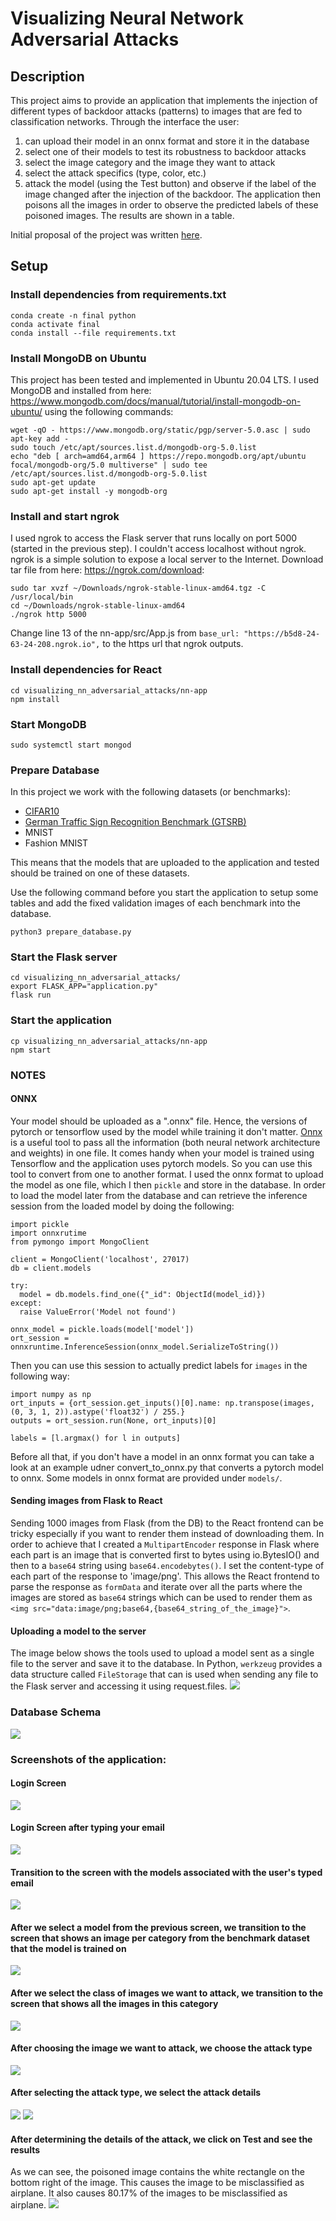 # Visualizing Neural Network Adversarial Attacks

## Description
This project aims to provide an application that implements the injection of different types of backdoor attacks (patterns) to images that are fed to classification networks. Through the interface the user: 
1) can upload their model in an onnx format and store it in the database
2) select one of their models to test its robustness to backdoor attacks
3) select the image category and the image they want to attack
4) select the attack specifics (type, color, etc.)
5) attack the model (using the Test button) and observe if the label of the image changed after the injection of the backdoor. The application then poisons all the images in order to observe the predicted labels of these poisoned images. The results are shown in a table. 

Initial proposal of the project was written [here](https://docs.google.com/presentation/d/1f8Wqdt2OyK91DvPlZjxMmBh773Jqk6X9Et0tViun6Cg/edit?usp=sharing).

## Setup
### Install dependencies from requirements.txt
```
conda create -n final python
conda activate final
conda install --file requirements.txt 
```

### Install MongoDB on Ubuntu
This project has been tested and implemented in Ubuntu 20.04 LTS. I used MongoDB and installed from here: https://www.mongodb.com/docs/manual/tutorial/install-mongodb-on-ubuntu/ using the following commands:
```
wget -qO - https://www.mongodb.org/static/pgp/server-5.0.asc | sudo apt-key add -
sudo touch /etc/apt/sources.list.d/mongodb-org-5.0.list
echo "deb [ arch=amd64,arm64 ] https://repo.mongodb.org/apt/ubuntu focal/mongodb-org/5.0 multiverse" | sudo tee /etc/apt/sources.list.d/mongodb-org-5.0.list
sudo apt-get update
sudo apt-get install -y mongodb-org
```
### Install and start ngrok
I used ngrok to access the Flask server that runs locally on port 5000 (started in the previous step). I couldn't access localhost without ngrok. ngrok is a simple solution to expose a local server to the Internet. Download tar file from here: https://ngrok.com/download:
```
sudo tar xvzf ~/Downloads/ngrok-stable-linux-amd64.tgz -C /usr/local/bin
cd ~/Downloads/ngrok-stable-linux-amd64
./ngrok http 5000
```
Change line 13 of the nn-app/src/App.js from 
`base_url: "https://b5d8-24-63-24-208.ngrok.io",` to the https url that ngrok outputs.

### Install dependencies for React
```
cd visualizing_nn_adversarial_attacks/nn-app 
npm install
```

### Start MongoDB
```
sudo systemctl start mongod
```

### Prepare Database
In this project we work with the following datasets (or benchmarks):
- [CIFAR10](https://www.cs.toronto.edu/~kriz/cifar.html)
- [German Traffic Sign Recognition Benchmark (GTSRB)](https://benchmark.ini.rub.de/)
- MNIST
- Fashion MNIST

This means that the models that are uploaded to the application and tested should be trained on one of these datasets.

Use the following command before you start the application to setup some tables and add the fixed validation images of each benchmark into the database.
```
python3 prepare_database.py
```

### Start the Flask server
```
cd visualizing_nn_adversarial_attacks/
export FLASK_APP="application.py"
flask run
```

### Start the application
```
cp visualizing_nn_adversarial_attacks/nn-app
npm start
```

### NOTES 
#### ONNX
Your model should be uploaded as a ".onnx" file. Hence, the versions of pytorch or tensorflow used by the model while training it don't matter. [Onnx](https://onnx.ai/) is a  useful tool to pass all the information (both neural network architecture and weights) in one file. It comes handy when your model is trained using Tensorflow and the application uses pytorch models. So you can use this tool to convert from one to another format. I used the onnx format to upload the model as one file, which I then `pickle` and store in the database. In order to load the model later from the database and can retrieve the inference session from the loaded model by doing the following:

```
import pickle
import onnxrutime
from pymongo import MongoClient

client = MongoClient('localhost', 27017)
db = client.models

try:
  model = db.models.find_one({"_id": ObjectId(model_id)})
except:
  raise ValueError('Model not found')

onnx_model = pickle.loads(model['model'])
ort_session = onnxruntime.InferenceSession(onnx_model.SerializeToString())
```

Then you can use this session to actually predict labels for `images` in the following way:
```
import numpy as np
ort_inputs = {ort_session.get_inputs()[0].name: np.transpose(images, (0, 3, 1, 2)).astype('float32') / 255.}
outputs = ort_session.run(None, ort_inputs)[0]

labels = [l.argmax() for l in outputs]
```

Before all that, if you don't have a model in an onnx format you can take a look at an example udner convert_to_onnx.py that converts a pytorch model to onnx. Some models in onnx format are provided under `models/`.

#### Sending images from Flask to React
Sending 1000 images from Flask (from the DB) to the React frontend can be tricky especially if you want to render them instead of downloading them. In order to achieve that I created a `MultipartEncoder` response in Flask where each part is an image that is converted first to bytes using io.BytesIO() and then to a `base64` string using `base64.encodebytes()`. I set the content-type of each part of the response to 'image/png'. This allows the React frontend to parse the response as `formData` and iterate over all the parts where the images are stored as `base64` strings which can be used to render them as `<img src="data:image/png;base64,{base64_string_of_the_image}">`.

#### Uploading a model to the server
The image below shows the tools used to upload a model sent as a single file to the server and save it to the database. In Python, `werkzeug` provides a data structure called `FileStorage` that can is used when sending any file to the Flask server and accessing it using request.files. 
<img src="https://github.com/pkiourti/visualizing_nn_adversarial_attacks/blob/main/screenshots/architecture-upload-functionality.png">

### Database Schema
<img src="https://github.com/pkiourti/visualizing_nn_adversarial_attacks/blob/main/screenshots/db-schema.png">

### Screenshots of the application:
#### Login Screen
<img src="https://github.com/pkiourti/visualizing_nn_adversarial_attacks/blob/main/screenshots/login.png">

#### Login Screen after typing your email
<img src="https://github.com/pkiourti/visualizing_nn_adversarial_attacks/blob/main/screenshots/login-data.png">

#### Transition to the screen with the models associated with the user's typed email
<img src="https://github.com/pkiourti/visualizing_nn_adversarial_attacks/blob/main/screenshots/models_table.png">

#### After we select a model from the previous screen, we transition to the screen that shows an image per category from the benchmark dataset that the model is trained on
<img src="https://github.com/pkiourti/visualizing_nn_adversarial_attacks/blob/main/screenshots/image_categories.png">

#### After we select the class of images we want to attack, we transition to the screen that shows all the images in this category
<img src="https://github.com/pkiourti/visualizing_nn_adversarial_attacks/blob/main/screenshots/images.png">

#### After choosing the image we want to attack, we choose the attack type
<img src="https://github.com/pkiourti/visualizing_nn_adversarial_attacks/blob/main/screenshots/attack-page.png">

#### After selecting the attack type, we select the attack details
<img src="https://github.com/pkiourti/visualizing_nn_adversarial_attacks/blob/main/screenshots/attack-page-form.png">
<img src="https://github.com/pkiourti/visualizing_nn_adversarial_attacks/blob/main/screenshots/attack-page-form-with-data.png">

#### After determining the details of the attack, we click on Test and see the results
As we can see, the poisoned image contains the white rectangle on the bottom right of the image. This causes the image to be misclassified as airplane. It also causes 80.17% of the images to be misclassified as airplane.
<img src="https://github.com/pkiourti/visualizing_nn_adversarial_attacks/blob/main/screenshots/results.png">
